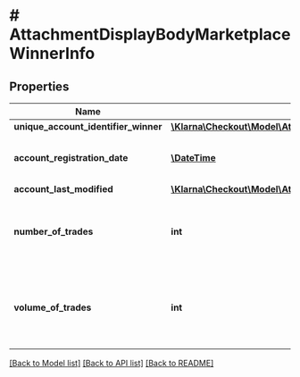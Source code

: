 # # AttachmentDisplayBodyMarketplaceWinnerInfo

## Properties

Name | Type | Description | Notes
------------ | ------------- | ------------- | -------------
**unique_account_identifier_winner** | [**\Klarna\Checkout\Model\AttachmentDisplayBodyUniqueAccountIdentifierSeller**](AttachmentDisplayBodyUniqueAccountIdentifierSeller.md) |  | [optional]
**account_registration_date** | [**\DateTime**](\DateTime.md) | ISO 8601 e.g. 2012-11-24T15:00 | [optional]
**account_last_modified** | [**\Klarna\Checkout\Model\AttachmentDisplayBodyAccountLastModified**](AttachmentDisplayBodyAccountLastModified.md) |  | [optional]
**number_of_trades** | **int** | Number of trades the winner did since 12 months back, e.g. 5 | [optional]
**volume_of_trades** | **int** | Volume of trades the winner did since 12 months back, 230.5 | [optional]

[[Back to Model list]](../../README.md#models) [[Back to API list]](../../README.md#endpoints) [[Back to README]](../../README.md)
